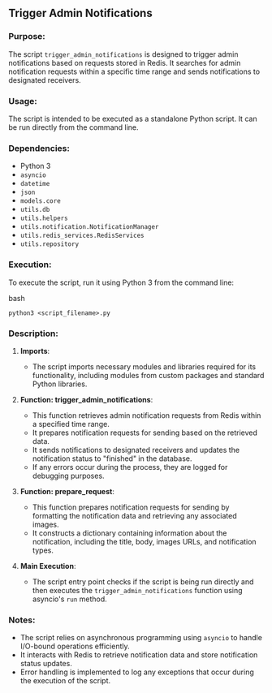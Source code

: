 ## Trigger Admin Notifications

### Purpose:

The script `trigger_admin_notifications` is designed to trigger admin notifications based on requests stored in Redis. It searches for admin notification requests within a specific time range and sends notifications to designated receivers.

### Usage:

The script is intended to be executed as a standalone Python script. It can be run directly from the command line.

### Dependencies:

- Python 3
- `asyncio`
- `datetime`
- `json`
- `models.core`
- `utils.db`
- `utils.helpers`
- `utils.notification.NotificationManager`
- `utils.redis_services.RedisServices`
- `utils.repository`

### Execution:

To execute the script, run it using Python 3 from the command line:

bash

`python3 <script_filename>.py`

### Description:

1.  **Imports**:

    - The script imports necessary modules and libraries required for its functionality, including modules from custom packages and standard Python libraries.

2.  **Function: trigger_admin_notifications**:

    - This function retrieves admin notification requests from Redis within a specified time range.
    - It prepares notification requests for sending based on the retrieved data.
    - It sends notifications to designated receivers and updates the notification status to "finished" in the database.
    - If any errors occur during the process, they are logged for debugging purposes.

3.  **Function: prepare_request**:

    - This function prepares notification requests for sending by formatting the notification data and retrieving any associated images.
    - It constructs a dictionary containing information about the notification, including the title, body, images URLs, and notification types.

4.  **Main Execution**:

    - The script entry point checks if the script is being run directly and then executes the `trigger_admin_notifications` function using asyncio's `run` method.

### Notes:

- The script relies on asynchronous programming using `asyncio` to handle I/O-bound operations efficiently.
- It interacts with Redis to retrieve notification data and store notification status updates.
- Error handling is implemented to log any exceptions that occur during the execution of the script.
